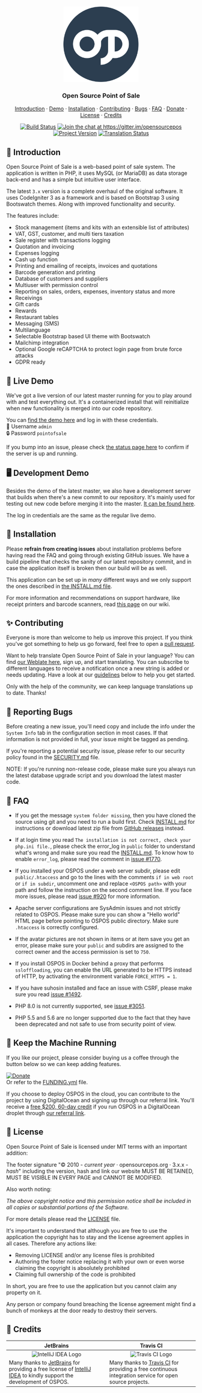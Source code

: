 <p align="center"><img src="branding/emblem.svg" alt="Open Source Point of Sale Logo" width="auto" height="200"></p>
<h3 align="center">Open Source Point of Sale</h3>

<p align="center">
  <a href="#-introduction">Introduction</a> · <a href="#-live-demo">Demo</a> · <a href="#-installation">Installation</a> · 
  <a href="#-contributing">Contributing</a> · <a href="#-reporting-bugs">Bugs</a> · <a href="#-faq">FAQ</a> · 
  <a href="#-keep-the-machine-running">Donate</a> · <a href="#-license">License</a> · <a href="#-credits">Credits</a>
</p>

<p align="center">
<a href="https://travis-ci.org/opensourcepos/opensourcepos" target="_blank"><img src="https://travis-ci.com/opensourcepos/opensourcepos.svg?branch=master" alt="Build Status"></a>
<a href="https://gitter.im/opensourcepos?utm_source=badge&utm_medium=badge&utm_campaign=pr-badge&utm_content=badge" target="_blank"><img src="https://badges.gitter.im/jekkos/opensourcepos.svg" alt="Join the chat at https://gitter.im/opensourcepos"></a>
<a href="https://badge.fury.io/gh/opensourcepos%2Fopensourcepos" target="_blank"><img src="https://badge.fury.io/gh/opensourcepos%2Fopensourcepos.svg" alt="Project Version"></a>
<a href="https://translate.opensourcepos.org/engage/opensourcepos/?utm_source=widget" target="_blank"><img src="https://translate.opensourcepos.org/widgets/opensourcepos/-/svg-badge.svg" alt="Translation Status"></a>
</p>

## 👋 Introduction

Open Source Point of Sale is a web-based point of sale system. The application is written in PHP, it uses MySQL (or MariaDB) as data storage back-end and has a simple but intuitive user interface.

The latest `3.x` version is a complete overhaul of the original software. It uses CodeIgniter 3 as a framework and is based on Bootstrap 3 using Bootswatch themes. Along with improved functionality and security.

The features include:

- Stock management (items and kits with an extensible list of attributes)
- VAT, GST, customer, and multi tiers taxation
- Sale register with transactions logging
- Quotation and invoicing
- Expenses logging
- Cash up function
- Printing and emailing of receipts, invoices and quotations
- Barcode generation and printing
- Database of customers and suppliers
- Multiuser with permission control
- Reporting on sales, orders, expenses, inventory status and more
- Receivings
- Gift cards
- Rewards
- Restaurant tables
- Messaging (SMS)
- Multilanguage
- Selectable Bootstrap based UI theme with Bootswatch
- Mailchimp integration
- Optional Google reCAPTCHA to protect login page from brute force attacks
- GDPR ready

## 🧪 Live Demo

We've got a live version of our latest master running for you to play around with and test everything out. It's a containerized install that will reinitialize when new functionality is merged into our code repository.

You can [find the demo here](https://demo.opensourcepos.org/) and log in with these credentials.  
👤 Username `admin`  
🔒 Password `pointofsale`

If you bump into an issue, please check [the status page here](https://status.opensourcepos.org/) to confirm if the server is up and running.

## 🖥️ Development Demo

Besides the demo of the latest master, we also have a development server that builds when there's a new commit to our repository. It's mainly used for testing out new code before merging it into the master. [It can be found here](https://dev.opensourcepos.org/).

The log in credentials are the same as the regular live demo.

## 💾 Installation

Please **refrain from creating issues** about installation problems before having read the FAQ and going through existing GitHub issues. We have a build pipeline that checks the sanity of our latest repository commit, and in case the application itself is broken then our build will be as well.

This application can be set up in _many_ different ways and we only support the ones described in [the INSTALL.md file](INSTALL.md).

For more information and recommendations on support hardware, like receipt printers and barcode scanners, read [this page](https://github.com/opensourcepos/opensourcepos/wiki/Supported-hardware-datasheet) on our wiki.

## ✨ Contributing

Everyone is more than welcome to help us improve this project. If you think you've got something to help us go forward, feel free to open a [pull request]().

Want to help translate Open Source Point of Sale in your language? You can find [our Weblate here](https://translate.opensourcepos.org), sign up, and start translating. You can subscribe to different languages to receive a notification once a new string is added or needs updating. Have a look at our [guidelines](https://github.com/opensourcepos/opensourcepos/wiki/Adding-translations) below to help you get started.

Only with the help of the community, we can keep language translations up to date. Thanks!

## 🐛 Reporting Bugs

Before creating a new issue, you'll need copy and include the info under the `System Info` tab in the configuration section in most cases. If that information is not provided in full, your issue might be tagged as pending.

If you're reporting a potential security issue, please refer to our security policy found in the [SECURITY.md](SECURITY.md) file.

NOTE: If you're running non-release code, please make sure you always run the latest database upgrade script and you download the latest master code.

## 📖 FAQ

- If you get the message `system folder missing`, then you have cloned the source using git and you need to run a build first. Check [INSTALL.md](INSTALL.md) for instructions or download latest zip file from [GitHub releases](https://github.com/opensourcepos/opensourcepos/releases) instead.

- If at login time you read `The installation is not correct, check your php.ini file.`, please check the error_log in `public` folder to understand what's wrong and make sure you read the [INSTALL.md](INSTALL.md). To know how to enable `error_log`, please read the comment in [issue #1770](https://github.com/opensourcepos/opensourcepos/issues/1770#issuecomment-355177943).

- If you installed your OSPOS under a web server subdir, please edit `public/.htaccess` and go to the lines with the comments `if in web root` or `if in subdir`, uncomment one and replace `<OSPOS path>` with your path and follow the instruction on the second comment line. If you face more issues, please read [issue #920](https://github.com/opensourcepos/opensourcepos/issues/920) for more information.

- Apache server configurations are SysAdmin issues and not strictly related to OSPOS. Please make sure you can show a "Hello world" HTML page before pointing to OSPOS public directory. Make sure `.htaccess` is correctly configured.

- If the avatar pictures are not shown in items or at item save you get an error, please make sure your `public` and subdirs are assigned to the correct owner and the access permission is set to `750`.

- If you install OSPOS in Docker behind a proxy that performs `ssloffloading`, you can enable the URL generated to be HTTPS instead of HTTP, by activating the environment variable `FORCE_HTTPS = 1`.

- If you have suhosin installed and face an issue with CSRF, please make sure you read [issue #1492](https://github.com/opensourcepos/opensourcepos/issues/1492).

- PHP 8.0 is not currently supported, see [issue #3051](https://github.com/opensourcepos/opensourcepos/issues/3051).

- PHP 5.5 and 5.6 are no longer supported due to the fact that they have been deprecated and not safe to use from security point of view.

## 🏃 Keep the Machine Running

If you like our project, please consider buying us a coffee through the button below so we can keep adding features.

[![Donate](https://www.paypalobjects.com/en_US/i/btn/btn_donate_LG.gif)](https://www.paypal.com/cgi-bin/webscr?cmd=_s-xclick&hosted_button_id=MUN6AEG7NY6H8)\
Or refer to the [FUNDING.yml](.github/FUNDING.yml) file.

If you choose to deploy OSPOS in the cloud, you can contribute to the project by using DigitalOcean and signing up through our referral link. You'll receive a [free $200, 60-day credit](https://m.do.co/c/ac38c262507b) if you run OSPOS in a DigitalOcean droplet through [our referral link](https://m.do.co/c/ac38c262507b).

## 📄 License

Open Source Point of Sale is licensed under MIT terms with an important addition:

The footer signature "© 2010 - _current year_ · opensourcepos.org · 3.x.x - _hash_" including the version, hash and link our website MUST BE RETAINED, MUST BE VISIBLE IN EVERY PAGE and CANNOT BE MODIFIED.

Also worth noting:

_The above copyright notice and this permission notice shall be included in all copies or substantial portions of the Software._

For more details please read the [LICENSE](LICENSE) file.

It's important to understand that although you are free to use the application the copyright has to stay and the license agreement applies in all cases. Therefore any actions like:

- Removing LICENSE and/or any license files is prohibited
- Authoring the footer notice replacing it with your own or even worse claiming the copyright is absolutely prohibited
- Claiming full ownership of the code is prohibited

In short, you are free to use the application but you cannot claim any property on it.

Any person or company found breaching the license agreement might find a bunch of monkeys at the door ready to destroy their servers.

## 🙏 Credits

| <div align="center">JetBrains</div> | <div align="center">Travis CI</div> |
|--- | --- |
| <div align="center"><img src="https://upload.wikimedia.org/wikipedia/commons/9/9c/IntelliJ_IDEA_Icon.svg" alt="IntelliJ IDEA Logo" height="50"></div> | <div align="center"><img src="https://secrethub.io/img/travis-ci.svg" alt="Travis CI Logo" height="50"></div> |
| Many thanks to [JetBrains](https://www.jetbrains.com/) for providing a free license of [IntelliJ IDEA](https://www.jetbrains.com/idea/) to kindly support the development of OSPOS. | Many thanks to [Travis CI](https://travis-ci.org) for providing a free continuous integration service for open source projects. |
